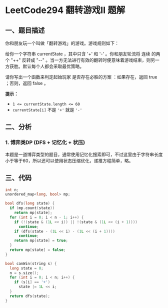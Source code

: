# LeetCode294 翻转游戏II 题解

## 一、题目描述

你和朋友玩一个叫做「翻转游戏」的游戏。游戏规则如下：

给你一个字符串 currentState ，其中只含 '+' 和 '-' 。你和朋友轮流将 连续 的两个 "++" 反转成 "--" 。当一方无法进行有效的翻转时便意味着游戏结束，则另一方获胜。默认每个人都会采取最优策略。

请你写出一个函数来判定起始玩家 是否存在必胜的方案 ：如果存在，返回 true ；否则，返回 false 。

**提示：**

- `1 <= currentState.length <= 60`
- `currentState[i]` 不是 `'+'` 就是 `'-'`



## 二、分析

### 1. 博弈类DP (DFS + 记忆化 + 状压)

本题是一道博弈类型的题目，通常使用记忆化搜索即可，不过这里由于字符串长度小于等于60，所以还可以使用状态压缩优化，递推方程简单，略。



## 三、代码

```c++
int n;
unordered_map<long, bool> mp;

bool dfs(long state) {
  if (mp.count(state))
    return mp[state];
  for (int i = 0; i < n - 1; i++) {
    if (!(state & (1L << i)) || !(state & (1L << (i + 1))))
      continue;
    if (dfs(state - (1L << i) - (1L << (i + 1))))
      continue;
    return mp[state] = true;
  }
  return mp[state] = false;
}

bool canWin(string s) {
  long state = 0;
  n = s.size();
  for (int i = 0; i < n; i++) {
    if (s[i] == '+')
      state |= 1L << i;
  }
  return dfs(state);
}
```

